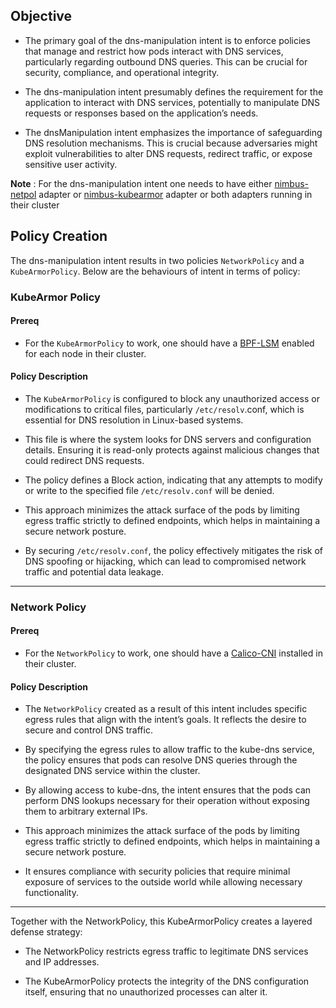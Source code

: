 ## Objective

- The primary goal of the dns-manipulation intent is to enforce policies that manage and restrict how pods interact with DNS services, particularly regarding outbound DNS queries. This can be crucial for security, compliance, and operational integrity.  

- The dns-manipulation intent presumably defines the requirement for the application to interact with DNS services, potentially to manipulate DNS requests or responses based on the application’s needs.

- The dnsManipulation intent emphasizes the importance of safeguarding DNS resolution mechanisms. This is crucial because adversaries might exploit vulnerabilities to alter DNS requests, redirect traffic, or expose sensitive user activity.

**Note** : For the dns-manipulation intent one needs to have either [nimbus-netpol](../../deployments/nimbus-netpol/Readme.md) adapter or [nimbus-kubearmor](../../deployments/nimbus-kubearmor/Readme.md) adapter or both adapters running in their cluster

## Policy Creation

The dns-manipulation intent results in two policies `NetworkPolicy` and a `KubeArmorPolicy`. Below are the behaviours of intent in terms of policy:

### KubeArmor Policy

#### Prereq

- For the `KubeArmorPolicy` to work, one should have a [BPF-LSM](https://github.com/kubearmor/KubeArmor/blob/main/getting-started/FAQ.md#checking-and-enabling-support-for-bpf-lsm) enabled for each node in their cluster.


#### Policy Description

- The `KubeArmorPolicy` is configured to block any unauthorized access or modifications to critical files, particularly `/etc/resolv`.conf, which is essential for DNS resolution in Linux-based systems.

- This file is where the system looks for DNS servers and configuration details. Ensuring it is read-only protects against malicious changes that could redirect DNS requests.

- The policy defines a Block action, indicating that any attempts to modify or write to the specified file `/etc/resolv.conf` will be denied.

- This approach minimizes the attack surface of the pods by limiting egress traffic strictly to defined endpoints, which helps in maintaining a secure network posture.

- By securing `/etc/resolv.conf`, the policy effectively mitigates the risk of DNS spoofing or hijacking, which can lead to compromised network traffic and potential data leakage.

----

### Network Policy

#### Prereq

- For the `NetworkPolicy` to work, one should have a [Calico-CNI](https://docs.tigera.io/calico/latest/getting-started/kubernetes/self-managed-onprem/onpremises)  installed in their cluster.


#### Policy Description

- The `NetworkPolicy` created as a result of this intent includes specific egress rules that align with the intent’s goals. It reflects the desire to secure and control DNS traffic.

- By specifying the egress rules to allow traffic to the kube-dns service, the policy ensures that pods  can resolve DNS queries through the designated DNS service within the cluster.

- By allowing access to kube-dns, the intent ensures that the pods can perform DNS lookups necessary for their operation without exposing them to arbitrary external IPs.

- This approach minimizes the attack surface of the pods by limiting egress traffic strictly to defined endpoints, which helps in maintaining a secure network posture.

- It ensures compliance with security policies that require minimal exposure of services to the outside world while allowing necessary functionality.


----

Together with the NetworkPolicy, this KubeArmorPolicy creates a layered defense strategy:

- The NetworkPolicy restricts egress traffic to legitimate DNS services and IP addresses.

- The KubeArmorPolicy protects the integrity of the DNS configuration itself, ensuring that no unauthorized processes can alter it.